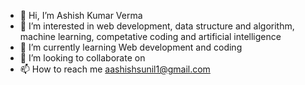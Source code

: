 - 👋 Hi, I’m Ashish Kumar Verma 
- 👀 I’m interested in web development, data structure and algorithm, machine learning, competative coding and artificial intelligence 
- 🌱 I’m currently learning Web development and coding
- 💞️ I’m looking to collaborate on 
- 📫 How to reach me aashishsunil1@gmail.com

<!---
ashish991894/ashish991894 is a ✨ special ✨ repository because its `README.md` (this file) appears on your GitHub profile.
You can click the Preview link to take a look at your changes.
--->
